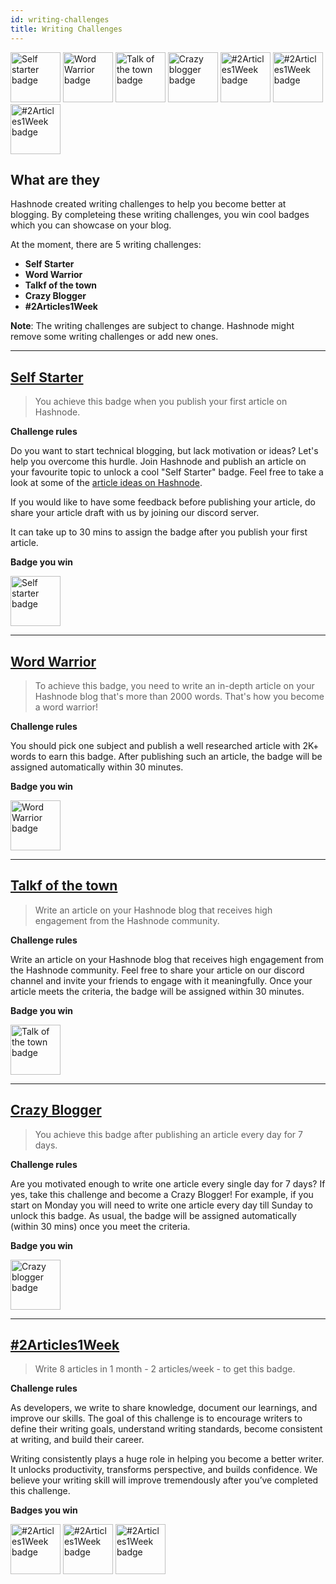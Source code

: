 ```yaml
---
id: writing-challenges
title: Writing Challenges
---
```


<img src="https://cdn.hashnode.com/res/hashnode/image/upload/v1606151214454/IYXf8TaDx.png" width="80" alt="Self starter badge" />
<img src="https://cdn.hashnode.com/res/hashnode/image/upload/v1606151270116/p2KIjUG_M.png" width="80" alt="Word Warrior badge" />
<img src="https://cdn.hashnode.com/res/hashnode/image/upload/v1606151244061/vD8oW8CYl.png" width="80" alt="Talk of the town badge" />
<img src="https://cdn.hashnode.com/res/hashnode/image/upload/v1606151180541/FTMMSsEiM.png" width="80" alt="Crazy blogger badge" />
<img src="https://cdn.hashnode.com/res/hashnode/image/upload/v1606151083918/uokJgfCtv.png" width="80" alt="#2Articles1Week badge" />
<img src="https://cdn.hashnode.com/res/hashnode/image/upload/v1606151015730/QpRTH-poK.png" width="80" alt="#2Articles1Week badge" />
<img src="https://cdn.hashnode.com/res/hashnode/image/upload/v1606151051493/17A7qK1xb.png" width="80" alt="#2Articles1Week badge" />

## What are they

Hashnode created writing challenges to help you become better at blogging. By completeing these writing challenges, you win cool badges which you can showcase on your blog.

At the moment, there are 5 writing challenges:
* **Self Starter**
* **Word Warrior**
* **Talkf of the town**
* **Crazy Blogger**
* **#2Articles1Week**

**Note**: The writing challenges are subject to change. Hashnode might remove some writing challenges or add new ones.

---

## [Self Starter](https://hashnode.com/challenge/self-starter)

> You achieve this badge when you publish your first article on Hashnode.

**Challenge rules**

Do you want to start technical blogging, but lack motivation or ideas? Let's help you overcome this hurdle. Join Hashnode and publish an article on your favourite topic to unlock a cool "Self Starter" badge. Feel free to take a look at some of the [article ideas on Hashnode](https://hashnode.com/rfa).

If you would like to have some feedback before publishing your article, do share your article draft with us by joining our discord server.

It can take up to 30 mins to assign the badge after you publish your first article.

**Badge you win**

<img src="https://cdn.hashnode.com/res/hashnode/image/upload/v1606151214454/IYXf8TaDx.png" width="80" alt="Self starter badge" />

---

## [Word Warrior](https://hashnode.com/challenge/word-warrior)

> To achieve this badge, you need to write an in-depth article on your Hashnode blog that's more than 2000 words. That's how you become a word warrior!

**Challenge rules**

You should pick one subject and publish a well researched article with 2K+ words to earn this badge. After publishing such an article, the badge will be assigned automatically within 30 minutes.

**Badge you win**

<img src="https://cdn.hashnode.com/res/hashnode/image/upload/v1606151270116/p2KIjUG_M.png" width="80" alt="Word Warrior badge" />

---

## [Talkf of the town](https://hashnode.com/challenge/talk-of-the-town)

> Write an article on your Hashnode blog that receives high engagement from the Hashnode community.

**Challenge rules**

Write an article on your Hashnode blog that receives high engagement from the Hashnode community. Feel free to share your article on our discord channel and invite your friends to engage with it meaningfully. Once your article meets the criteria, the badge will be assigned within 30 minutes.

**Badge you win**

<img src="https://cdn.hashnode.com/res/hashnode/image/upload/v1606151244061/vD8oW8CYl.png" width="80" alt="Talk of the town badge" />

---

## [Crazy Blogger](https://hashnode.com/challenge/crazy-blogger)

> You achieve this badge after publishing an article every day for 7 days.

**Challenge rules**

Are you motivated enough to write one article every single day for 7 days? If yes, take this challenge and become a Crazy Blogger! For example, if you start on Monday you will need to write one article every day till Sunday to unlock this badge. As usual, the badge will be assigned automatically (within 30 mins) once you meet the criteria.

**Badge you win**

<img src="https://cdn.hashnode.com/res/hashnode/image/upload/v1606151180541/FTMMSsEiM.png" width="80" alt="Crazy blogger badge" />

---

## [#2Articles1Week](https://hashnode.com/challenge/2articles1week)

> Write 8 articles in 1 month - 2 articles/week - to get this badge.

**Challenge rules**

As developers, we write to share knowledge, document our learnings, and improve our skills. The goal of this challenge is to encourage writers to define their writing goals, understand writing standards, become consistent at writing, and build their career.

Writing consistently plays a huge role in helping you become a better writer. It unlocks productivity, transforms perspective, and builds confidence. We believe your writing skill will improve tremendously after you’ve completed this challenge.

**Badges you win**

<img src="https://cdn.hashnode.com/res/hashnode/image/upload/v1606151083918/uokJgfCtv.png" width="80" alt="#2Articles1Week badge" />
<img src="https://cdn.hashnode.com/res/hashnode/image/upload/v1606151015730/QpRTH-poK.png" width="80" alt="#2Articles1Week badge" />
<img src="https://cdn.hashnode.com/res/hashnode/image/upload/v1606151051493/17A7qK1xb.png" width="80" alt="#2Articles1Week badge" />

